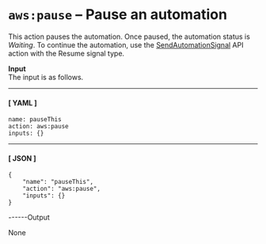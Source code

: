# `aws:pause` – Pause an automation<a name="automation-action-pause"></a>

This action pauses the automation\. Once paused, the automation status is *Waiting*\. To continue the automation, use the [SendAutomationSignal](https://docs.aws.amazon.com/systems-manager/latest/APIReference/API_SendAutomationSignal.html) API action with the Resume signal type\. 

**Input**  
The input is as follows\.

------
#### [ YAML ]

```
name: pauseThis
action: aws:pause
inputs: {}
```

------
#### [ JSON ]

```
{
    "name": "pauseThis",
    "action": "aws:pause",
    "inputs": {}
}
```

------Output

None  

